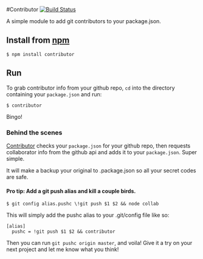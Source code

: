 #Contributor [![Build Status](https://travis-ci.org/jakeleboeuf/contributor.png)](https://travis-ci.org/jakeleboeuf/contributor)

A simple module to add git contributors to your package.json.

## Install from [npm](https://www.npmjs.org/package/contributor)

    $ npm install contributor


## Run

To grab contributor info from your github repo, `cd` into the directory containing your `package.json` and run:
	
	$ contributor

Bingo!

### Behind the scenes

[Contributor](http://labs.jklb.co/contributor) checks your `package.json` for your github repo, then requests collaborator info from the github api and adds it to your `package.json`. Super simple.

It will make a backup your original to .package.json so all your secret codes are safe.


#### Pro tip: Add a git push alias and kill a couple birds.
	$ git config alias.pushc \!git push $1 $2 && node collab
	
This will simply add the pushc alias to your .git/config file like so:

	[alias]
	  pushc = !git push $1 $2 && contributor
	  
Then you can run `git pushc origin master`, and voila! Give it a try on your next project and let me know what you think!
